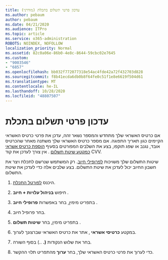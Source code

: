 ```yaml
---
title: עדכון פרטי תשלום בתכלת (מודרני)
ms.author: pebaum
author: pebaum
ms.date: 04/21/2020
ms.audience: ITPro
ms.topic: article
ms.service: o365-administration
ROBOTS: NOINDEX, NOFOLLOW
localization_priority: Normal
ms.assetid: 82c0a06e-86b0-4e8c-8644-59cbc02e7645
ms.custom:
- "9003546"
- "6857"
ms.openlocfilehash: bb032f772077318e54ac4fde42a72f432703d828
ms.sourcegitcommit: f8b41ecda6db0b8f64fe0c51f1e8e6619f504d61
ms.translationtype: MT
ms.contentlocale: he-IL
ms.lasthandoff: 10/28/2020
ms.locfileid: "48807507"
---
```

# <a name="update-payment-details-in-azure"></a>עדכון פרטי תשלום בתכלת

אם כרטיס האשראי שלך מתחדש והמספר נשאר זהה, עדכן את פרטי כרטיס האשראי הקיימים כגון תאריך התפוגה. אם מספר כרטיס האשראי שלך משתנה מאחר שהכרטיס אובד, נגנב או שפג תוקפו, בצע את השלבים המפורטים בסעיף [הוספת כרטיס אשראי כמקטע שיטת תשלום](https://docs.microsoft.com/azure/cost-management-billing/manage/change-credit-card?WT.mc_id=Portal-Microsoft_Azure_Support#addcard) . אין צורך לעדכן את קוד CVV.

שיטות התשלום שלך משויכות [לפרופילי חיוב](https://docs.microsoft.com/azure/billing/billing-how-to-change-credit-card?WT.mc_id=Portal-Microsoft_Azure_Support#change-payment-method-for-a-billing-profile). רק המשתמש שנרשם לתכלת ויצר את חשבון החיוב יכול לעדכן את שיטת התשלום. בצע שלבים אלה כדי לעדכן את שיטת התשלום.

1. היכנס [לפורטל התכלת](https://portal.azure.com/).

2. חיפוש **בניהול עלויות + חיוב** .

3. בתפריט מימין, בחר באפשרות **פרופילי חיוב** .

4. בחר פרופיל חיוב.

5. בתפריט מימין, בחר **שיטות תשלום** .

6. במקטע **כרטיסי אשראי** , אתר את כרטיס האשראי שברצונך לערוך.
7. בחר את שלוש הנקודות **(.** ..) בסוף השורה.

8. כדי לערוך את פרטי כרטיס האשראי שלך, בחר  **ערוך**  מהתפריט תלוי ההקשר.
